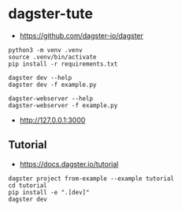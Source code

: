 # dagster-tute

- https://github.com/dagster-io/dagster

```
python3 -m venv .venv
source .venv/bin/activate
pip install -r requirements.txt
```

```
dagster dev --help
dagster dev -f example.py
```

```
dagster-webserver --help
dagster-webserver -f example.py
```

- http://127.0.0.1:3000

## Tutorial

- https://docs.dagster.io/tutorial

```
dagster project from-example --example tutorial
cd tutorial
pip install -e ".[dev]"
dagster dev
```
